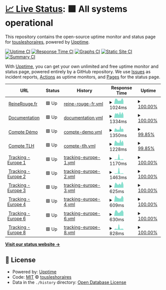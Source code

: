 # [📈 Live Status](https://tousleshoraires.github.io/uptime-rr): <!--live status--> **🟩 All systems operational**

This repository contains the open-source uptime monitor and status page for [tousleshoraires](https://tousleshoraires.com), powered by [Upptime](https://github.com/upptime/upptime).

[![Uptime CI](https://github.com/tousleshoraires/uptime-rr/workflows/Uptime%20CI/badge.svg)](https://github.com/tousleshoraires/uptime-rr/actions?query=workflow%3A%22Uptime+CI%22)
[![Response Time CI](https://github.com/tousleshoraires/uptime-rr/workflows/Response%20Time%20CI/badge.svg)](https://github.com/tousleshoraires/uptime-rr/actions?query=workflow%3A%22Response+Time+CI%22)
[![Graphs CI](https://github.com/tousleshoraires/uptime-rr/workflows/Graphs%20CI/badge.svg)](https://github.com/tousleshoraires/uptime-rr/actions?query=workflow%3A%22Graphs+CI%22)
[![Static Site CI](https://github.com/tousleshoraires/uptime-rr/workflows/Static%20Site%20CI/badge.svg)](https://github.com/tousleshoraires/uptime-rr/actions?query=workflow%3A%22Static+Site+CI%22)
[![Summary CI](https://github.com/tousleshoraires/uptime-rr/workflows/Summary%20CI/badge.svg)](https://github.com/tousleshoraires/uptime-rr/actions?query=workflow%3A%22Summary+CI%22)

With [Upptime](https://upptime.js.org), you can get your own unlimited and free uptime monitor and status page, powered entirely by a GitHub repository. We use [Issues](https://github.com/tousleshoraires/uptime-rr/issues) as incident reports, [Actions](https://github.com/tousleshoraires/uptime-rr/actions) as uptime monitors, and [Pages](https://tousleshoraires.github.io/uptime-rr) for the status page.

<!--start: status pages-->
<!-- This summary is generated by Upptime (https://github.com/upptime/upptime) -->
<!-- Do not edit this manually, your changes will be overwritten -->
<!-- prettier-ignore -->
| URL | Status | History | Response Time | Uptime |
| --- | ------ | ------- | ------------- | ------ |
| <img alt="" src="https://icons.duckduckgo.com/ip3/reinerouge.fr.ico" height="13"> [ReineRouge.fr](https://reinerouge.fr) | 🟩 Up | [reine-rouge-fr.yml](https://github.com/tousleshoraires/uptime-rr/commits/HEAD/history/reine-rouge-fr.yml) | <details><summary><img alt="Response time graph" src="./graphs/reine-rouge-fr/response-time-week.png" height="20"> 1024ms</summary><br><a href="https://status.reinerouge.fr/history/reine-rouge-fr"><img alt="Response time 1027" src="https://img.shields.io/endpoint?url=https%3A%2F%2Fraw.githubusercontent.com%2Ftousleshoraires%2Fuptime-rr%2FHEAD%2Fapi%2Freine-rouge-fr%2Fresponse-time.json"></a><br><a href="https://status.reinerouge.fr/history/reine-rouge-fr"><img alt="24-hour response time 774" src="https://img.shields.io/endpoint?url=https%3A%2F%2Fraw.githubusercontent.com%2Ftousleshoraires%2Fuptime-rr%2FHEAD%2Fapi%2Freine-rouge-fr%2Fresponse-time-day.json"></a><br><a href="https://status.reinerouge.fr/history/reine-rouge-fr"><img alt="7-day response time 1024" src="https://img.shields.io/endpoint?url=https%3A%2F%2Fraw.githubusercontent.com%2Ftousleshoraires%2Fuptime-rr%2FHEAD%2Fapi%2Freine-rouge-fr%2Fresponse-time-week.json"></a><br><a href="https://status.reinerouge.fr/history/reine-rouge-fr"><img alt="30-day response time 1025" src="https://img.shields.io/endpoint?url=https%3A%2F%2Fraw.githubusercontent.com%2Ftousleshoraires%2Fuptime-rr%2FHEAD%2Fapi%2Freine-rouge-fr%2Fresponse-time-month.json"></a><br><a href="https://status.reinerouge.fr/history/reine-rouge-fr"><img alt="1-year response time 1038" src="https://img.shields.io/endpoint?url=https%3A%2F%2Fraw.githubusercontent.com%2Ftousleshoraires%2Fuptime-rr%2FHEAD%2Fapi%2Freine-rouge-fr%2Fresponse-time-year.json"></a></details> | <details><summary><a href="https://status.reinerouge.fr/history/reine-rouge-fr">100.00%</a></summary><a href="https://status.reinerouge.fr/history/reine-rouge-fr"><img alt="All-time uptime 99.99%" src="https://img.shields.io/endpoint?url=https%3A%2F%2Fraw.githubusercontent.com%2Ftousleshoraires%2Fuptime-rr%2FHEAD%2Fapi%2Freine-rouge-fr%2Fuptime.json"></a><br><a href="https://status.reinerouge.fr/history/reine-rouge-fr"><img alt="24-hour uptime 100.00%" src="https://img.shields.io/endpoint?url=https%3A%2F%2Fraw.githubusercontent.com%2Ftousleshoraires%2Fuptime-rr%2FHEAD%2Fapi%2Freine-rouge-fr%2Fuptime-day.json"></a><br><a href="https://status.reinerouge.fr/history/reine-rouge-fr"><img alt="7-day uptime 100.00%" src="https://img.shields.io/endpoint?url=https%3A%2F%2Fraw.githubusercontent.com%2Ftousleshoraires%2Fuptime-rr%2FHEAD%2Fapi%2Freine-rouge-fr%2Fuptime-week.json"></a><br><a href="https://status.reinerouge.fr/history/reine-rouge-fr"><img alt="30-day uptime 100.00%" src="https://img.shields.io/endpoint?url=https%3A%2F%2Fraw.githubusercontent.com%2Ftousleshoraires%2Fuptime-rr%2FHEAD%2Fapi%2Freine-rouge-fr%2Fuptime-month.json"></a><br><a href="https://status.reinerouge.fr/history/reine-rouge-fr"><img alt="1-year uptime 100.00%" src="https://img.shields.io/endpoint?url=https%3A%2F%2Fraw.githubusercontent.com%2Ftousleshoraires%2Fuptime-rr%2FHEAD%2Fapi%2Freine-rouge-fr%2Fuptime-year.json"></a></details>
| <img alt="" src="https://icons.duckduckgo.com/ip3/support.reinerouge.fr.ico" height="13"> [Documentation](https://support.reinerouge.fr) | 🟩 Up | [documentation.yml](https://github.com/tousleshoraires/uptime-rr/commits/HEAD/history/documentation.yml) | <details><summary><img alt="Response time graph" src="./graphs/documentation/response-time-week.png" height="20"> 1334ms</summary><br><a href="https://status.reinerouge.fr/history/documentation"><img alt="Response time 1204" src="https://img.shields.io/endpoint?url=https%3A%2F%2Fraw.githubusercontent.com%2Ftousleshoraires%2Fuptime-rr%2FHEAD%2Fapi%2Fdocumentation%2Fresponse-time.json"></a><br><a href="https://status.reinerouge.fr/history/documentation"><img alt="24-hour response time 908" src="https://img.shields.io/endpoint?url=https%3A%2F%2Fraw.githubusercontent.com%2Ftousleshoraires%2Fuptime-rr%2FHEAD%2Fapi%2Fdocumentation%2Fresponse-time-day.json"></a><br><a href="https://status.reinerouge.fr/history/documentation"><img alt="7-day response time 1334" src="https://img.shields.io/endpoint?url=https%3A%2F%2Fraw.githubusercontent.com%2Ftousleshoraires%2Fuptime-rr%2FHEAD%2Fapi%2Fdocumentation%2Fresponse-time-week.json"></a><br><a href="https://status.reinerouge.fr/history/documentation"><img alt="30-day response time 1249" src="https://img.shields.io/endpoint?url=https%3A%2F%2Fraw.githubusercontent.com%2Ftousleshoraires%2Fuptime-rr%2FHEAD%2Fapi%2Fdocumentation%2Fresponse-time-month.json"></a><br><a href="https://status.reinerouge.fr/history/documentation"><img alt="1-year response time 1252" src="https://img.shields.io/endpoint?url=https%3A%2F%2Fraw.githubusercontent.com%2Ftousleshoraires%2Fuptime-rr%2FHEAD%2Fapi%2Fdocumentation%2Fresponse-time-year.json"></a></details> | <details><summary><a href="https://status.reinerouge.fr/history/documentation">100.00%</a></summary><a href="https://status.reinerouge.fr/history/documentation"><img alt="All-time uptime 99.95%" src="https://img.shields.io/endpoint?url=https%3A%2F%2Fraw.githubusercontent.com%2Ftousleshoraires%2Fuptime-rr%2FHEAD%2Fapi%2Fdocumentation%2Fuptime.json"></a><br><a href="https://status.reinerouge.fr/history/documentation"><img alt="24-hour uptime 100.00%" src="https://img.shields.io/endpoint?url=https%3A%2F%2Fraw.githubusercontent.com%2Ftousleshoraires%2Fuptime-rr%2FHEAD%2Fapi%2Fdocumentation%2Fuptime-day.json"></a><br><a href="https://status.reinerouge.fr/history/documentation"><img alt="7-day uptime 100.00%" src="https://img.shields.io/endpoint?url=https%3A%2F%2Fraw.githubusercontent.com%2Ftousleshoraires%2Fuptime-rr%2FHEAD%2Fapi%2Fdocumentation%2Fuptime-week.json"></a><br><a href="https://status.reinerouge.fr/history/documentation"><img alt="30-day uptime 99.95%" src="https://img.shields.io/endpoint?url=https%3A%2F%2Fraw.githubusercontent.com%2Ftousleshoraires%2Fuptime-rr%2FHEAD%2Fapi%2Fdocumentation%2Fuptime-month.json"></a><br><a href="https://status.reinerouge.fr/history/documentation"><img alt="1-year uptime 99.94%" src="https://img.shields.io/endpoint?url=https%3A%2F%2Fraw.githubusercontent.com%2Ftousleshoraires%2Fuptime-rr%2FHEAD%2Fapi%2Fdocumentation%2Fuptime-year.json"></a></details>
| <img alt="" src="https://icons.duckduckgo.com/ip3/demo.reinerouge.fr.ico" height="13"> [Compte Démo](https://demo.reinerouge.fr) | 🟩 Up | [compte-demo.yml](https://github.com/tousleshoraires/uptime-rr/commits/HEAD/history/compte-demo.yml) | <details><summary><img alt="Response time graph" src="./graphs/compte-demo/response-time-week.png" height="20"> 1350ms</summary><br><a href="https://status.reinerouge.fr/history/compte-demo"><img alt="Response time 1162" src="https://img.shields.io/endpoint?url=https%3A%2F%2Fraw.githubusercontent.com%2Ftousleshoraires%2Fuptime-rr%2FHEAD%2Fapi%2Fcompte-demo%2Fresponse-time.json"></a><br><a href="https://status.reinerouge.fr/history/compte-demo"><img alt="24-hour response time 948" src="https://img.shields.io/endpoint?url=https%3A%2F%2Fraw.githubusercontent.com%2Ftousleshoraires%2Fuptime-rr%2FHEAD%2Fapi%2Fcompte-demo%2Fresponse-time-day.json"></a><br><a href="https://status.reinerouge.fr/history/compte-demo"><img alt="7-day response time 1350" src="https://img.shields.io/endpoint?url=https%3A%2F%2Fraw.githubusercontent.com%2Ftousleshoraires%2Fuptime-rr%2FHEAD%2Fapi%2Fcompte-demo%2Fresponse-time-week.json"></a><br><a href="https://status.reinerouge.fr/history/compte-demo"><img alt="30-day response time 1259" src="https://img.shields.io/endpoint?url=https%3A%2F%2Fraw.githubusercontent.com%2Ftousleshoraires%2Fuptime-rr%2FHEAD%2Fapi%2Fcompte-demo%2Fresponse-time-month.json"></a><br><a href="https://status.reinerouge.fr/history/compte-demo"><img alt="1-year response time 1220" src="https://img.shields.io/endpoint?url=https%3A%2F%2Fraw.githubusercontent.com%2Ftousleshoraires%2Fuptime-rr%2FHEAD%2Fapi%2Fcompte-demo%2Fresponse-time-year.json"></a></details> | <details><summary><a href="https://status.reinerouge.fr/history/compte-demo">99.85%</a></summary><a href="https://status.reinerouge.fr/history/compte-demo"><img alt="All-time uptime 99.98%" src="https://img.shields.io/endpoint?url=https%3A%2F%2Fraw.githubusercontent.com%2Ftousleshoraires%2Fuptime-rr%2FHEAD%2Fapi%2Fcompte-demo%2Fuptime.json"></a><br><a href="https://status.reinerouge.fr/history/compte-demo"><img alt="24-hour uptime 100.00%" src="https://img.shields.io/endpoint?url=https%3A%2F%2Fraw.githubusercontent.com%2Ftousleshoraires%2Fuptime-rr%2FHEAD%2Fapi%2Fcompte-demo%2Fuptime-day.json"></a><br><a href="https://status.reinerouge.fr/history/compte-demo"><img alt="7-day uptime 99.85%" src="https://img.shields.io/endpoint?url=https%3A%2F%2Fraw.githubusercontent.com%2Ftousleshoraires%2Fuptime-rr%2FHEAD%2Fapi%2Fcompte-demo%2Fuptime-week.json"></a><br><a href="https://status.reinerouge.fr/history/compte-demo"><img alt="30-day uptime 99.97%" src="https://img.shields.io/endpoint?url=https%3A%2F%2Fraw.githubusercontent.com%2Ftousleshoraires%2Fuptime-rr%2FHEAD%2Fapi%2Fcompte-demo%2Fuptime-month.json"></a><br><a href="https://status.reinerouge.fr/history/compte-demo"><img alt="1-year uptime 99.98%" src="https://img.shields.io/endpoint?url=https%3A%2F%2Fraw.githubusercontent.com%2Ftousleshoraires%2Fuptime-rr%2FHEAD%2Fapi%2Fcompte-demo%2Fuptime-year.json"></a></details>
| <img alt="" src="https://icons.duckduckgo.com/ip3/tlh.reinerouge.fr.ico" height="13"> [Compte TLH](https://tlh.reinerouge.fr) | 🟩 Up | [compte-tlh.yml](https://github.com/tousleshoraires/uptime-rr/commits/HEAD/history/compte-tlh.yml) | <details><summary><img alt="Response time graph" src="./graphs/compte-tlh/response-time-week.png" height="20"> 1228ms</summary><br><a href="https://status.reinerouge.fr/history/compte-tlh"><img alt="Response time 1092" src="https://img.shields.io/endpoint?url=https%3A%2F%2Fraw.githubusercontent.com%2Ftousleshoraires%2Fuptime-rr%2FHEAD%2Fapi%2Fcompte-tlh%2Fresponse-time.json"></a><br><a href="https://status.reinerouge.fr/history/compte-tlh"><img alt="24-hour response time 815" src="https://img.shields.io/endpoint?url=https%3A%2F%2Fraw.githubusercontent.com%2Ftousleshoraires%2Fuptime-rr%2FHEAD%2Fapi%2Fcompte-tlh%2Fresponse-time-day.json"></a><br><a href="https://status.reinerouge.fr/history/compte-tlh"><img alt="7-day response time 1228" src="https://img.shields.io/endpoint?url=https%3A%2F%2Fraw.githubusercontent.com%2Ftousleshoraires%2Fuptime-rr%2FHEAD%2Fapi%2Fcompte-tlh%2Fresponse-time-week.json"></a><br><a href="https://status.reinerouge.fr/history/compte-tlh"><img alt="30-day response time 1196" src="https://img.shields.io/endpoint?url=https%3A%2F%2Fraw.githubusercontent.com%2Ftousleshoraires%2Fuptime-rr%2FHEAD%2Fapi%2Fcompte-tlh%2Fresponse-time-month.json"></a><br><a href="https://status.reinerouge.fr/history/compte-tlh"><img alt="1-year response time 1179" src="https://img.shields.io/endpoint?url=https%3A%2F%2Fraw.githubusercontent.com%2Ftousleshoraires%2Fuptime-rr%2FHEAD%2Fapi%2Fcompte-tlh%2Fresponse-time-year.json"></a></details> | <details><summary><a href="https://status.reinerouge.fr/history/compte-tlh">99.85%</a></summary><a href="https://status.reinerouge.fr/history/compte-tlh"><img alt="All-time uptime 99.90%" src="https://img.shields.io/endpoint?url=https%3A%2F%2Fraw.githubusercontent.com%2Ftousleshoraires%2Fuptime-rr%2FHEAD%2Fapi%2Fcompte-tlh%2Fuptime.json"></a><br><a href="https://status.reinerouge.fr/history/compte-tlh"><img alt="24-hour uptime 100.00%" src="https://img.shields.io/endpoint?url=https%3A%2F%2Fraw.githubusercontent.com%2Ftousleshoraires%2Fuptime-rr%2FHEAD%2Fapi%2Fcompte-tlh%2Fuptime-day.json"></a><br><a href="https://status.reinerouge.fr/history/compte-tlh"><img alt="7-day uptime 99.85%" src="https://img.shields.io/endpoint?url=https%3A%2F%2Fraw.githubusercontent.com%2Ftousleshoraires%2Fuptime-rr%2FHEAD%2Fapi%2Fcompte-tlh%2Fuptime-week.json"></a><br><a href="https://status.reinerouge.fr/history/compte-tlh"><img alt="30-day uptime 99.97%" src="https://img.shields.io/endpoint?url=https%3A%2F%2Fraw.githubusercontent.com%2Ftousleshoraires%2Fuptime-rr%2FHEAD%2Fapi%2Fcompte-tlh%2Fuptime-month.json"></a><br><a href="https://status.reinerouge.fr/history/compte-tlh"><img alt="1-year uptime 99.82%" src="https://img.shields.io/endpoint?url=https%3A%2F%2Fraw.githubusercontent.com%2Ftousleshoraires%2Fuptime-rr%2FHEAD%2Fapi%2Fcompte-tlh%2Fuptime-year.json"></a></details>
| <img alt="" src="https://icons.duckduckgo.com/ip3/tkg1.reinerouge.fr.ico" height="13"> [Tracking - Europe 1](https://tkg1.reinerouge.fr) | 🟩 Up | [tracking-europe-1.yml](https://github.com/tousleshoraires/uptime-rr/commits/HEAD/history/tracking-europe-1.yml) | <details><summary><img alt="Response time graph" src="./graphs/tracking-europe-1/response-time-week.png" height="20"> 1170ms</summary><br><a href="https://status.reinerouge.fr/history/tracking-europe-1"><img alt="Response time 810" src="https://img.shields.io/endpoint?url=https%3A%2F%2Fraw.githubusercontent.com%2Ftousleshoraires%2Fuptime-rr%2FHEAD%2Fapi%2Ftracking-europe-1%2Fresponse-time.json"></a><br><a href="https://status.reinerouge.fr/history/tracking-europe-1"><img alt="24-hour response time 438" src="https://img.shields.io/endpoint?url=https%3A%2F%2Fraw.githubusercontent.com%2Ftousleshoraires%2Fuptime-rr%2FHEAD%2Fapi%2Ftracking-europe-1%2Fresponse-time-day.json"></a><br><a href="https://status.reinerouge.fr/history/tracking-europe-1"><img alt="7-day response time 1170" src="https://img.shields.io/endpoint?url=https%3A%2F%2Fraw.githubusercontent.com%2Ftousleshoraires%2Fuptime-rr%2FHEAD%2Fapi%2Ftracking-europe-1%2Fresponse-time-week.json"></a><br><a href="https://status.reinerouge.fr/history/tracking-europe-1"><img alt="30-day response time 1321" src="https://img.shields.io/endpoint?url=https%3A%2F%2Fraw.githubusercontent.com%2Ftousleshoraires%2Fuptime-rr%2FHEAD%2Fapi%2Ftracking-europe-1%2Fresponse-time-month.json"></a><br><a href="https://status.reinerouge.fr/history/tracking-europe-1"><img alt="1-year response time 1110" src="https://img.shields.io/endpoint?url=https%3A%2F%2Fraw.githubusercontent.com%2Ftousleshoraires%2Fuptime-rr%2FHEAD%2Fapi%2Ftracking-europe-1%2Fresponse-time-year.json"></a></details> | <details><summary><a href="https://status.reinerouge.fr/history/tracking-europe-1">100.00%</a></summary><a href="https://status.reinerouge.fr/history/tracking-europe-1"><img alt="All-time uptime 84.30%" src="https://img.shields.io/endpoint?url=https%3A%2F%2Fraw.githubusercontent.com%2Ftousleshoraires%2Fuptime-rr%2FHEAD%2Fapi%2Ftracking-europe-1%2Fuptime.json"></a><br><a href="https://status.reinerouge.fr/history/tracking-europe-1"><img alt="24-hour uptime 100.00%" src="https://img.shields.io/endpoint?url=https%3A%2F%2Fraw.githubusercontent.com%2Ftousleshoraires%2Fuptime-rr%2FHEAD%2Fapi%2Ftracking-europe-1%2Fuptime-day.json"></a><br><a href="https://status.reinerouge.fr/history/tracking-europe-1"><img alt="7-day uptime 100.00%" src="https://img.shields.io/endpoint?url=https%3A%2F%2Fraw.githubusercontent.com%2Ftousleshoraires%2Fuptime-rr%2FHEAD%2Fapi%2Ftracking-europe-1%2Fuptime-week.json"></a><br><a href="https://status.reinerouge.fr/history/tracking-europe-1"><img alt="30-day uptime 99.82%" src="https://img.shields.io/endpoint?url=https%3A%2F%2Fraw.githubusercontent.com%2Ftousleshoraires%2Fuptime-rr%2FHEAD%2Fapi%2Ftracking-europe-1%2Fuptime-month.json"></a><br><a href="https://status.reinerouge.fr/history/tracking-europe-1"><img alt="1-year uptime 69.86%" src="https://img.shields.io/endpoint?url=https%3A%2F%2Fraw.githubusercontent.com%2Ftousleshoraires%2Fuptime-rr%2FHEAD%2Fapi%2Ftracking-europe-1%2Fuptime-year.json"></a></details>
| <img alt="" src="https://icons.duckduckgo.com/ip3/tkg2.reinerouge.fr.ico" height="13"> [Tracking - Europe 2](https://tkg2.reinerouge.fr) | 🟩 Up | [tracking-europe-2.yml](https://github.com/tousleshoraires/uptime-rr/commits/HEAD/history/tracking-europe-2.yml) | <details><summary><img alt="Response time graph" src="./graphs/tracking-europe-2/response-time-week.png" height="20"> 1463ms</summary><br><a href="https://status.reinerouge.fr/history/tracking-europe-2"><img alt="Response time 724" src="https://img.shields.io/endpoint?url=https%3A%2F%2Fraw.githubusercontent.com%2Ftousleshoraires%2Fuptime-rr%2FHEAD%2Fapi%2Ftracking-europe-2%2Fresponse-time.json"></a><br><a href="https://status.reinerouge.fr/history/tracking-europe-2"><img alt="24-hour response time 450" src="https://img.shields.io/endpoint?url=https%3A%2F%2Fraw.githubusercontent.com%2Ftousleshoraires%2Fuptime-rr%2FHEAD%2Fapi%2Ftracking-europe-2%2Fresponse-time-day.json"></a><br><a href="https://status.reinerouge.fr/history/tracking-europe-2"><img alt="7-day response time 1463" src="https://img.shields.io/endpoint?url=https%3A%2F%2Fraw.githubusercontent.com%2Ftousleshoraires%2Fuptime-rr%2FHEAD%2Fapi%2Ftracking-europe-2%2Fresponse-time-week.json"></a><br><a href="https://status.reinerouge.fr/history/tracking-europe-2"><img alt="30-day response time 1080" src="https://img.shields.io/endpoint?url=https%3A%2F%2Fraw.githubusercontent.com%2Ftousleshoraires%2Fuptime-rr%2FHEAD%2Fapi%2Ftracking-europe-2%2Fresponse-time-month.json"></a><br><a href="https://status.reinerouge.fr/history/tracking-europe-2"><img alt="1-year response time 933" src="https://img.shields.io/endpoint?url=https%3A%2F%2Fraw.githubusercontent.com%2Ftousleshoraires%2Fuptime-rr%2FHEAD%2Fapi%2Ftracking-europe-2%2Fresponse-time-year.json"></a></details> | <details><summary><a href="https://status.reinerouge.fr/history/tracking-europe-2">100.00%</a></summary><a href="https://status.reinerouge.fr/history/tracking-europe-2"><img alt="All-time uptime 84.30%" src="https://img.shields.io/endpoint?url=https%3A%2F%2Fraw.githubusercontent.com%2Ftousleshoraires%2Fuptime-rr%2FHEAD%2Fapi%2Ftracking-europe-2%2Fuptime.json"></a><br><a href="https://status.reinerouge.fr/history/tracking-europe-2"><img alt="24-hour uptime 100.00%" src="https://img.shields.io/endpoint?url=https%3A%2F%2Fraw.githubusercontent.com%2Ftousleshoraires%2Fuptime-rr%2FHEAD%2Fapi%2Ftracking-europe-2%2Fuptime-day.json"></a><br><a href="https://status.reinerouge.fr/history/tracking-europe-2"><img alt="7-day uptime 100.00%" src="https://img.shields.io/endpoint?url=https%3A%2F%2Fraw.githubusercontent.com%2Ftousleshoraires%2Fuptime-rr%2FHEAD%2Fapi%2Ftracking-europe-2%2Fuptime-week.json"></a><br><a href="https://status.reinerouge.fr/history/tracking-europe-2"><img alt="30-day uptime 99.82%" src="https://img.shields.io/endpoint?url=https%3A%2F%2Fraw.githubusercontent.com%2Ftousleshoraires%2Fuptime-rr%2FHEAD%2Fapi%2Ftracking-europe-2%2Fuptime-month.json"></a><br><a href="https://status.reinerouge.fr/history/tracking-europe-2"><img alt="1-year uptime 69.85%" src="https://img.shields.io/endpoint?url=https%3A%2F%2Fraw.githubusercontent.com%2Ftousleshoraires%2Fuptime-rr%2FHEAD%2Fapi%2Ftracking-europe-2%2Fuptime-year.json"></a></details>
| <img alt="" src="https://icons.duckduckgo.com/ip3/tkg3.reinerouge.fr.ico" height="13"> [Tracking - Europe 3](https://tkg3.reinerouge.fr) | 🟩 Up | [tracking-europe-3.yml](https://github.com/tousleshoraires/uptime-rr/commits/HEAD/history/tracking-europe-3.yml) | <details><summary><img alt="Response time graph" src="./graphs/tracking-europe-3/response-time-week.png" height="20"> 625ms</summary><br><a href="https://status.reinerouge.fr/history/tracking-europe-3"><img alt="Response time 613" src="https://img.shields.io/endpoint?url=https%3A%2F%2Fraw.githubusercontent.com%2Ftousleshoraires%2Fuptime-rr%2FHEAD%2Fapi%2Ftracking-europe-3%2Fresponse-time.json"></a><br><a href="https://status.reinerouge.fr/history/tracking-europe-3"><img alt="24-hour response time 452" src="https://img.shields.io/endpoint?url=https%3A%2F%2Fraw.githubusercontent.com%2Ftousleshoraires%2Fuptime-rr%2FHEAD%2Fapi%2Ftracking-europe-3%2Fresponse-time-day.json"></a><br><a href="https://status.reinerouge.fr/history/tracking-europe-3"><img alt="7-day response time 625" src="https://img.shields.io/endpoint?url=https%3A%2F%2Fraw.githubusercontent.com%2Ftousleshoraires%2Fuptime-rr%2FHEAD%2Fapi%2Ftracking-europe-3%2Fresponse-time-week.json"></a><br><a href="https://status.reinerouge.fr/history/tracking-europe-3"><img alt="30-day response time 640" src="https://img.shields.io/endpoint?url=https%3A%2F%2Fraw.githubusercontent.com%2Ftousleshoraires%2Fuptime-rr%2FHEAD%2Fapi%2Ftracking-europe-3%2Fresponse-time-month.json"></a><br><a href="https://status.reinerouge.fr/history/tracking-europe-3"><img alt="1-year response time 637" src="https://img.shields.io/endpoint?url=https%3A%2F%2Fraw.githubusercontent.com%2Ftousleshoraires%2Fuptime-rr%2FHEAD%2Fapi%2Ftracking-europe-3%2Fresponse-time-year.json"></a></details> | <details><summary><a href="https://status.reinerouge.fr/history/tracking-europe-3">100.00%</a></summary><a href="https://status.reinerouge.fr/history/tracking-europe-3"><img alt="All-time uptime 99.99%" src="https://img.shields.io/endpoint?url=https%3A%2F%2Fraw.githubusercontent.com%2Ftousleshoraires%2Fuptime-rr%2FHEAD%2Fapi%2Ftracking-europe-3%2Fuptime.json"></a><br><a href="https://status.reinerouge.fr/history/tracking-europe-3"><img alt="24-hour uptime 100.00%" src="https://img.shields.io/endpoint?url=https%3A%2F%2Fraw.githubusercontent.com%2Ftousleshoraires%2Fuptime-rr%2FHEAD%2Fapi%2Ftracking-europe-3%2Fuptime-day.json"></a><br><a href="https://status.reinerouge.fr/history/tracking-europe-3"><img alt="7-day uptime 100.00%" src="https://img.shields.io/endpoint?url=https%3A%2F%2Fraw.githubusercontent.com%2Ftousleshoraires%2Fuptime-rr%2FHEAD%2Fapi%2Ftracking-europe-3%2Fuptime-week.json"></a><br><a href="https://status.reinerouge.fr/history/tracking-europe-3"><img alt="30-day uptime 100.00%" src="https://img.shields.io/endpoint?url=https%3A%2F%2Fraw.githubusercontent.com%2Ftousleshoraires%2Fuptime-rr%2FHEAD%2Fapi%2Ftracking-europe-3%2Fuptime-month.json"></a><br><a href="https://status.reinerouge.fr/history/tracking-europe-3"><img alt="1-year uptime 100.00%" src="https://img.shields.io/endpoint?url=https%3A%2F%2Fraw.githubusercontent.com%2Ftousleshoraires%2Fuptime-rr%2FHEAD%2Fapi%2Ftracking-europe-3%2Fuptime-year.json"></a></details>
| <img alt="" src="https://icons.duckduckgo.com/ip3/tkg4.reinerouge.fr.ico" height="13"> [Tracking - Europe 4](https://tkg4.reinerouge.fr) | 🟩 Up | [tracking-europe-4.yml](https://github.com/tousleshoraires/uptime-rr/commits/HEAD/history/tracking-europe-4.yml) | <details><summary><img alt="Response time graph" src="./graphs/tracking-europe-4/response-time-week.png" height="20"> 609ms</summary><br><a href="https://status.reinerouge.fr/history/tracking-europe-4"><img alt="Response time 612" src="https://img.shields.io/endpoint?url=https%3A%2F%2Fraw.githubusercontent.com%2Ftousleshoraires%2Fuptime-rr%2FHEAD%2Fapi%2Ftracking-europe-4%2Fresponse-time.json"></a><br><a href="https://status.reinerouge.fr/history/tracking-europe-4"><img alt="24-hour response time 535" src="https://img.shields.io/endpoint?url=https%3A%2F%2Fraw.githubusercontent.com%2Ftousleshoraires%2Fuptime-rr%2FHEAD%2Fapi%2Ftracking-europe-4%2Fresponse-time-day.json"></a><br><a href="https://status.reinerouge.fr/history/tracking-europe-4"><img alt="7-day response time 609" src="https://img.shields.io/endpoint?url=https%3A%2F%2Fraw.githubusercontent.com%2Ftousleshoraires%2Fuptime-rr%2FHEAD%2Fapi%2Ftracking-europe-4%2Fresponse-time-week.json"></a><br><a href="https://status.reinerouge.fr/history/tracking-europe-4"><img alt="30-day response time 618" src="https://img.shields.io/endpoint?url=https%3A%2F%2Fraw.githubusercontent.com%2Ftousleshoraires%2Fuptime-rr%2FHEAD%2Fapi%2Ftracking-europe-4%2Fresponse-time-month.json"></a><br><a href="https://status.reinerouge.fr/history/tracking-europe-4"><img alt="1-year response time 635" src="https://img.shields.io/endpoint?url=https%3A%2F%2Fraw.githubusercontent.com%2Ftousleshoraires%2Fuptime-rr%2FHEAD%2Fapi%2Ftracking-europe-4%2Fresponse-time-year.json"></a></details> | <details><summary><a href="https://status.reinerouge.fr/history/tracking-europe-4">100.00%</a></summary><a href="https://status.reinerouge.fr/history/tracking-europe-4"><img alt="All-time uptime 99.99%" src="https://img.shields.io/endpoint?url=https%3A%2F%2Fraw.githubusercontent.com%2Ftousleshoraires%2Fuptime-rr%2FHEAD%2Fapi%2Ftracking-europe-4%2Fuptime.json"></a><br><a href="https://status.reinerouge.fr/history/tracking-europe-4"><img alt="24-hour uptime 100.00%" src="https://img.shields.io/endpoint?url=https%3A%2F%2Fraw.githubusercontent.com%2Ftousleshoraires%2Fuptime-rr%2FHEAD%2Fapi%2Ftracking-europe-4%2Fuptime-day.json"></a><br><a href="https://status.reinerouge.fr/history/tracking-europe-4"><img alt="7-day uptime 100.00%" src="https://img.shields.io/endpoint?url=https%3A%2F%2Fraw.githubusercontent.com%2Ftousleshoraires%2Fuptime-rr%2FHEAD%2Fapi%2Ftracking-europe-4%2Fuptime-week.json"></a><br><a href="https://status.reinerouge.fr/history/tracking-europe-4"><img alt="30-day uptime 100.00%" src="https://img.shields.io/endpoint?url=https%3A%2F%2Fraw.githubusercontent.com%2Ftousleshoraires%2Fuptime-rr%2FHEAD%2Fapi%2Ftracking-europe-4%2Fuptime-month.json"></a><br><a href="https://status.reinerouge.fr/history/tracking-europe-4"><img alt="1-year uptime 100.00%" src="https://img.shields.io/endpoint?url=https%3A%2F%2Fraw.githubusercontent.com%2Ftousleshoraires%2Fuptime-rr%2FHEAD%2Fapi%2Ftracking-europe-4%2Fuptime-year.json"></a></details>
| <img alt="" src="https://icons.duckduckgo.com/ip3/tkg6.reinerouge.fr.ico" height="13"> [Tracking - Europe 6](https://tkg6.reinerouge.fr) | 🟩 Up | [tracking-europe-6.yml](https://github.com/tousleshoraires/uptime-rr/commits/HEAD/history/tracking-europe-6.yml) | <details><summary><img alt="Response time graph" src="./graphs/tracking-europe-6/response-time-week.png" height="20"> 630ms</summary><br><a href="https://status.reinerouge.fr/history/tracking-europe-6"><img alt="Response time 604" src="https://img.shields.io/endpoint?url=https%3A%2F%2Fraw.githubusercontent.com%2Ftousleshoraires%2Fuptime-rr%2FHEAD%2Fapi%2Ftracking-europe-6%2Fresponse-time.json"></a><br><a href="https://status.reinerouge.fr/history/tracking-europe-6"><img alt="24-hour response time 523" src="https://img.shields.io/endpoint?url=https%3A%2F%2Fraw.githubusercontent.com%2Ftousleshoraires%2Fuptime-rr%2FHEAD%2Fapi%2Ftracking-europe-6%2Fresponse-time-day.json"></a><br><a href="https://status.reinerouge.fr/history/tracking-europe-6"><img alt="7-day response time 630" src="https://img.shields.io/endpoint?url=https%3A%2F%2Fraw.githubusercontent.com%2Ftousleshoraires%2Fuptime-rr%2FHEAD%2Fapi%2Ftracking-europe-6%2Fresponse-time-week.json"></a><br><a href="https://status.reinerouge.fr/history/tracking-europe-6"><img alt="30-day response time 629" src="https://img.shields.io/endpoint?url=https%3A%2F%2Fraw.githubusercontent.com%2Ftousleshoraires%2Fuptime-rr%2FHEAD%2Fapi%2Ftracking-europe-6%2Fresponse-time-month.json"></a><br><a href="https://status.reinerouge.fr/history/tracking-europe-6"><img alt="1-year response time 631" src="https://img.shields.io/endpoint?url=https%3A%2F%2Fraw.githubusercontent.com%2Ftousleshoraires%2Fuptime-rr%2FHEAD%2Fapi%2Ftracking-europe-6%2Fresponse-time-year.json"></a></details> | <details><summary><a href="https://status.reinerouge.fr/history/tracking-europe-6">100.00%</a></summary><a href="https://status.reinerouge.fr/history/tracking-europe-6"><img alt="All-time uptime 99.99%" src="https://img.shields.io/endpoint?url=https%3A%2F%2Fraw.githubusercontent.com%2Ftousleshoraires%2Fuptime-rr%2FHEAD%2Fapi%2Ftracking-europe-6%2Fuptime.json"></a><br><a href="https://status.reinerouge.fr/history/tracking-europe-6"><img alt="24-hour uptime 100.00%" src="https://img.shields.io/endpoint?url=https%3A%2F%2Fraw.githubusercontent.com%2Ftousleshoraires%2Fuptime-rr%2FHEAD%2Fapi%2Ftracking-europe-6%2Fuptime-day.json"></a><br><a href="https://status.reinerouge.fr/history/tracking-europe-6"><img alt="7-day uptime 100.00%" src="https://img.shields.io/endpoint?url=https%3A%2F%2Fraw.githubusercontent.com%2Ftousleshoraires%2Fuptime-rr%2FHEAD%2Fapi%2Ftracking-europe-6%2Fuptime-week.json"></a><br><a href="https://status.reinerouge.fr/history/tracking-europe-6"><img alt="30-day uptime 100.00%" src="https://img.shields.io/endpoint?url=https%3A%2F%2Fraw.githubusercontent.com%2Ftousleshoraires%2Fuptime-rr%2FHEAD%2Fapi%2Ftracking-europe-6%2Fuptime-month.json"></a><br><a href="https://status.reinerouge.fr/history/tracking-europe-6"><img alt="1-year uptime 100.00%" src="https://img.shields.io/endpoint?url=https%3A%2F%2Fraw.githubusercontent.com%2Ftousleshoraires%2Fuptime-rr%2FHEAD%2Fapi%2Ftracking-europe-6%2Fuptime-year.json"></a></details>
| <img alt="" src="https://icons.duckduckgo.com/ip3/tkg8.reinerouge.fr.ico" height="13"> [Tracking - Europe 8](https://tkg8.reinerouge.fr) | 🟩 Up | [tracking-europe-8.yml](https://github.com/tousleshoraires/uptime-rr/commits/HEAD/history/tracking-europe-8.yml) | <details><summary><img alt="Response time graph" src="./graphs/tracking-europe-8/response-time-week.png" height="20"> 828ms</summary><br><a href="https://status.reinerouge.fr/history/tracking-europe-8"><img alt="Response time 563" src="https://img.shields.io/endpoint?url=https%3A%2F%2Fraw.githubusercontent.com%2Ftousleshoraires%2Fuptime-rr%2FHEAD%2Fapi%2Ftracking-europe-8%2Fresponse-time.json"></a><br><a href="https://status.reinerouge.fr/history/tracking-europe-8"><img alt="24-hour response time 367" src="https://img.shields.io/endpoint?url=https%3A%2F%2Fraw.githubusercontent.com%2Ftousleshoraires%2Fuptime-rr%2FHEAD%2Fapi%2Ftracking-europe-8%2Fresponse-time-day.json"></a><br><a href="https://status.reinerouge.fr/history/tracking-europe-8"><img alt="7-day response time 828" src="https://img.shields.io/endpoint?url=https%3A%2F%2Fraw.githubusercontent.com%2Ftousleshoraires%2Fuptime-rr%2FHEAD%2Fapi%2Ftracking-europe-8%2Fresponse-time-week.json"></a><br><a href="https://status.reinerouge.fr/history/tracking-europe-8"><img alt="30-day response time 642" src="https://img.shields.io/endpoint?url=https%3A%2F%2Fraw.githubusercontent.com%2Ftousleshoraires%2Fuptime-rr%2FHEAD%2Fapi%2Ftracking-europe-8%2Fresponse-time-month.json"></a><br><a href="https://status.reinerouge.fr/history/tracking-europe-8"><img alt="1-year response time 610" src="https://img.shields.io/endpoint?url=https%3A%2F%2Fraw.githubusercontent.com%2Ftousleshoraires%2Fuptime-rr%2FHEAD%2Fapi%2Ftracking-europe-8%2Fresponse-time-year.json"></a></details> | <details><summary><a href="https://status.reinerouge.fr/history/tracking-europe-8">100.00%</a></summary><a href="https://status.reinerouge.fr/history/tracking-europe-8"><img alt="All-time uptime 84.31%" src="https://img.shields.io/endpoint?url=https%3A%2F%2Fraw.githubusercontent.com%2Ftousleshoraires%2Fuptime-rr%2FHEAD%2Fapi%2Ftracking-europe-8%2Fuptime.json"></a><br><a href="https://status.reinerouge.fr/history/tracking-europe-8"><img alt="24-hour uptime 100.00%" src="https://img.shields.io/endpoint?url=https%3A%2F%2Fraw.githubusercontent.com%2Ftousleshoraires%2Fuptime-rr%2FHEAD%2Fapi%2Ftracking-europe-8%2Fuptime-day.json"></a><br><a href="https://status.reinerouge.fr/history/tracking-europe-8"><img alt="7-day uptime 100.00%" src="https://img.shields.io/endpoint?url=https%3A%2F%2Fraw.githubusercontent.com%2Ftousleshoraires%2Fuptime-rr%2FHEAD%2Fapi%2Ftracking-europe-8%2Fuptime-week.json"></a><br><a href="https://status.reinerouge.fr/history/tracking-europe-8"><img alt="30-day uptime 99.93%" src="https://img.shields.io/endpoint?url=https%3A%2F%2Fraw.githubusercontent.com%2Ftousleshoraires%2Fuptime-rr%2FHEAD%2Fapi%2Ftracking-europe-8%2Fuptime-month.json"></a><br><a href="https://status.reinerouge.fr/history/tracking-europe-8"><img alt="1-year uptime 69.86%" src="https://img.shields.io/endpoint?url=https%3A%2F%2Fraw.githubusercontent.com%2Ftousleshoraires%2Fuptime-rr%2FHEAD%2Fapi%2Ftracking-europe-8%2Fuptime-year.json"></a></details>

<!--end: status pages-->

[**Visit our status website →**](https://tousleshoraires.github.io/uptime-rr)

## 📄 License

- Powered by: [Upptime](https://github.com/upptime/upptime)
- Code: [MIT](./LICENSE) © [tousleshoraires](https://tousleshoraires.com)
- Data in the `./history` directory: [Open Database License](https://opendatacommons.org/licenses/odbl/1-0/)
